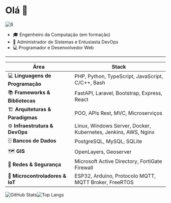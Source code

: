 # Olá 👋
![6](https://github.com/user-attachments/assets/a06daa7c-d3ed-4520-9a25-8c3715ccabcc)

- 🎓 Engenheiro da Computação (em formação)  
- 🐧 Administrador de Sistemas e Entusiasta DevOps
- 💻 Programador e Desenvolvedor Web 
 

---

| Área | Stack |
|------|-----------------------------|
| 💻 **Linguagens de Programação** | PHP, Python, TypeScript, JavaScript, C/C++, Bash |
| 📚 **Frameworks & Bibliotecas** | FastAPI, Laravel, Bootstrap, Express, React |
| 🏗️ **Arquiteturas & Paradigmas** | POO, APIs Rest, MVC, Microserviços |
| ⚙️ **Infraestrutura & DevOps** | Linux, Windows Server, Docker, Kubernetes, Jenkins, AWS, Nginx |
| 🗄️ **Bancos de Dados** | PostgreSQL, MySQL, SQLite |
| 🗺️ **GIS** | OpenLayers, Geoserver |
| 🔐 **Redes & Segurança** | Microsoft Active Directory, FortiGate Firewall |
| 🔌 **Microcontroladores & IoT** | ESP32, Arduino, Protocolo MQTT, MQTT Broker, FreeRTOS |


![GitHub Stats](https://github-readme-stats.vercel.app/api?username=gabrielandradecunha&show_icons=true&theme=dark)![Top Langs](https://github-readme-stats.vercel.app/api/top-langs/?username=gabrielandradecunha&layout=compact&theme=dark)  
